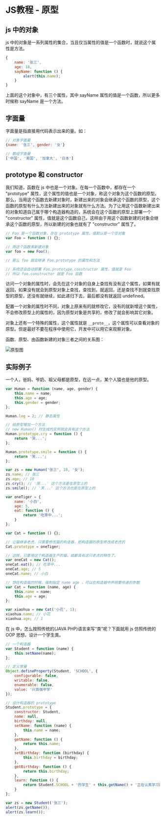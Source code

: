 # JS教程 - 原型

## js 中的对象

js 中的对象是一系列属性的集合，当且仅当属性的值是一个函数时，就说这个属性是方法。

```js
{
    name: '张三',
    age: 18,
    sayName: function () {
        alert(this.name);
    }
}
```

上面的这个对象中，有三个属性，其中 sayName 属性的值是一个函数，所以更多时候称 sayName 是一个方法。

## 字面量

字面量是指直接用代码表示出来的量。如：

```js
// 对象字面量
{name: '张三', gender: '女'}

// 数组字面量
['中国', '美国', '加拿大', '日本']
```

## prototype 和 constructor

我们知道，函数在 js 中也是一个对象。在每一个函数中，都存在一个 "prototype" 属性，这个属性的值也是一个对象，称这个对象为这个函数的原型。那么，当用这个函数去新建对象时，新建出来的对象会继承这个函数的原型，这个函数的原型有什么方法新建出来的对象就有什么方法。为了让用这个函数新建出来的对象知道自己属于哪个构造器构造的，系统会在这个函数的原型上部署一个 "constructor" 属性，值就是这个函数自己，这样由于用这个函数新建的对象会继承这个函数的原型，所以新建的对象也就有了 "constructor" 属性了。

```js
// Foo 是一个函数对象，存在 prototype 属性，值默认是一个空对象
var Foo = function () {};

// 用这个函数来新建对象
var foo = new Foo();

// 那么 foo 就会继承 Foo.prototype 的属性和方法

// 系统还会自动部署 Foo.prototype.constructor 属性，值就是 Foo
// 所以 foo.constructor 就是 Foo 函数

```

访问一个对象的属性时，会先在这个对象的自身上查找有没有这个属性，如果有就返回，如果没有就会到原型对象上查找，查找到，就返回，还是查找不到就查找原型的原型，还没有就继续，如此递归下去，最后都没有就返回 undefined。

配置一个对象的属性时不同，对象上原来有的就修改它，没有的就新增这个属性，不会修改原型上的属性的，因为原型对象是共享的，修改了就会影响其它对象。

对象上还有一个特殊的属性，这个属性就是 `__proto__`，这个属性可以查看对象的原型。但是最好不要在程序中使用它，开发中可以用它来观察对象。

函数、原型、由函数新建的对象三者之间的关系图：

![原型图](/images/learn/js-prototype.png)

## 实际例子

一个人，爸妈、爷奶、祖父母都是原型，在远一点，某个人猿也是他的原型。

```js
var Human = function (name, age, gender) {
    this.name = name;
    this.age = age;
    this.gender = gender;
};

Human.leg = 2; // 静态属性

// 给原型增加一个方法
// new Human() 时生成的实例就会具有这个方法
Human.prototype.cry = function () {
    return '哭...';
};

Human.prototype.smile = function () {
    return '笑...';
};

var zs = new Human('张三', 18, '女');
zs.name; // 张三
zs.age; // 18
zs.cry(); // '哭...' 这个方法是在原型上的
zs.smile(); // '笑...' 这个方法也是在原型上的

```

```js
var oneTiger = {
    name: '小白',
    age: 5,
    eat: function () {
        return '吃草中...';
    }
};

var Cat = function () {};

// 让猫继承老虎，只需要修改猫的构造器，把构造器的原型修改成老虎的
Cat.prototype = oneTiger;

// 这样，只要用这个构造器生产的猫，就都具有这只老虎的特性了。
var oneCat = new Cat();
oneCat.eat(); // 吃草中...
oneCat.age; // 5
oneCat.name; // 小白

// 想在构造猫的时候，强制指定 name age ，可以在构造器中声明要传递的参数
var Cat = function (name, age) {
    this.name = name;
    this.age = age;
};

var xiaohua = new Cat('小花', 1);
xiaohua.name; // 小花
xiaohua.age; // 1

```

在 js 中，怎么按照传统的(JAVA PHP)语言来写“类”呢？下面就用 js 仿照传统的 OOP 思想，设计一个学生类。

```js
// 一个构造器
var Student = function (name) {
    this.setName(name);
};

// 定义常量
Object.defineProperty(Student, 'SCHOOL', {
    configurable: false,
    writable: false,
    enumerable: false,
    value: '兴育强中学'
});

// 设计构造器的 prototype
Student.prototype = {
    constructor: Student,
    name: null,
    birthday: null,
    setName: function (name) {
        this.name = name;
    },
    getName: function () {
        return this.name;
    },
    setBirthday: function (birthday) {
        this.birthday = birthday;
    },
    getBirthday: function () {
        return this.birthday;
    },
    learn: function () {
        return Student.SCHOOL + '的学生' + this.getName() + '正在认真学习数学课...';
    }
};

var zs = new Student('张三');
alert(zs.getName());
alert(zs.learn());
```
